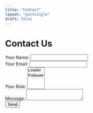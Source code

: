 ```yaml
---
title: "Contact"
layout: "postsingle"
draft: false
---
```


# Contact Us

<form name="contact" method="POST" data-netlify="true" class="contact-form">
  <input type="hidden" name="form-name" value="contact" />

  <div class="form-group mb-4">
    <label class="block text-lg font-semibold mb-2">Your Name: 
      <input type="text" name="name" required class="form-input" />
    </label>
  </div>
  
  <div class="form-group mb-4">
    <label class="block text-lg font-semibold mb-2">Your Email: 
      <input type="email" name="email" required class="form-input" />
    </label>
  </div>
  
  <div class="form-group mb-4">
    <label class="block text-lg font-semibold mb-2">Your Role:
      <select name="role[]" multiple class="form-select">
        <option value="leader">Leader</option>
        <option value="follower">Follower</option>
      </select>
    </label>
  </div>
  
  <div class="form-group mb-6">
    <label class="block text-lg font-semibold mb-2">Message: 
      <textarea name="message" required class="form-textarea"></textarea>
    </label>
  </div>
  
  <div>
    <button type="submit" class="btn btn-primary">Send</button>
  </div>
</form>